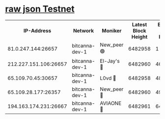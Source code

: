 [raw json Testnet](https://rpc-check.bcat.stavr.tech/bcat/rpc-bcat-result.json)
=


<table><tr><th>IP-Address</th><th>Network</th><th>Moniker</th><th>Latest Block Height</th><th>Earliest Block Height</th><th>Catching Up</th><th>Tx Index</th><th>Voting Power</th><th>Scan Time</th></tr><tr><td>81.0.247.144:26657</td><td>bitcanna-dev-1</td><td>New_peer 🟢</td><td>6482958</td><td>1</td><td>False</td><td>on</td><td>0</td><td>2024-02-17T13:47:13.244015655UTC</td></tr><tr><td>212.227.151.106:26657</td><td>bitcanna-dev-1</td><td>El-Jay's 🔴</td><td>6482960</td><td>4670391</td><td>False</td><td>on</td><td>2218164</td><td>2024-02-17T13:47:20.089983706UTC</td></tr><tr><td>65.109.70.45:30657</td><td>bitcanna-dev-1</td><td>L0vd 🔴</td><td>6482958</td><td>4828155</td><td>False</td><td>on</td><td>307920</td><td>2024-02-17T13:47:13.579924795UTC</td></tr><tr><td>65.109.28.177:26357</td><td>bitcanna-dev-1</td><td>New_peer 🔴</td><td>6482960</td><td>4952911</td><td>False</td><td>on</td><td>2237067</td><td>2024-02-17T13:47:20.439649279UTC</td></tr><tr><td>194.163.174.231:26667</td><td>bitcanna-dev-1</td><td>AVIAONE 🔴</td><td>6482961</td><td>6473741</td><td>False</td><td>on</td><td>1949865</td><td>2024-02-17T13:47:26.951337907UTC</td></tr></table>